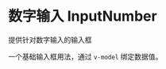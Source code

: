# 数字输入 InputNumber
提供针对数字输入的输入框

一个基础输入框用法，通过 `v-model` 绑定数据值。
<demo-block src="example/inputNumber/basic"></demo-block>